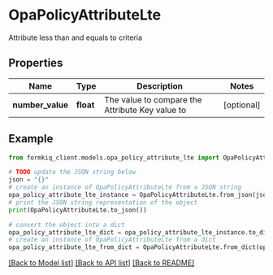 # OpaPolicyAttributeLte

Attribute less than and equals to criteria

## Properties

Name | Type | Description | Notes
------------ | ------------- | ------------- | -------------
**number_value** | **float** | The value to compare the Attribute Key value to | [optional] 

## Example

```python
from formkiq_client.models.opa_policy_attribute_lte import OpaPolicyAttributeLte

# TODO update the JSON string below
json = "{}"
# create an instance of OpaPolicyAttributeLte from a JSON string
opa_policy_attribute_lte_instance = OpaPolicyAttributeLte.from_json(json)
# print the JSON string representation of the object
print(OpaPolicyAttributeLte.to_json())

# convert the object into a dict
opa_policy_attribute_lte_dict = opa_policy_attribute_lte_instance.to_dict()
# create an instance of OpaPolicyAttributeLte from a dict
opa_policy_attribute_lte_from_dict = OpaPolicyAttributeLte.from_dict(opa_policy_attribute_lte_dict)
```
[[Back to Model list]](../README.md#documentation-for-models) [[Back to API list]](../README.md#documentation-for-api-endpoints) [[Back to README]](../README.md)


